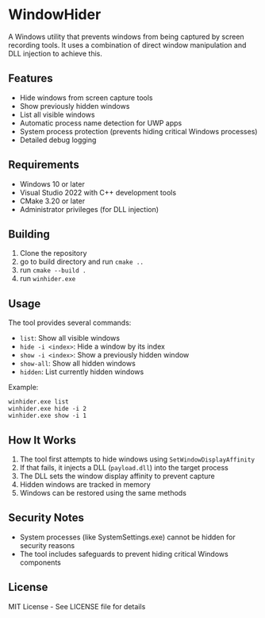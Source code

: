# WindowHider

A Windows utility that prevents windows from being captured by screen recording tools. It uses a combination of direct window manipulation and DLL injection to achieve this.

## Features

- Hide windows from screen capture tools
- Show previously hidden windows
- List all visible windows
- Automatic process name detection for UWP apps
- System process protection (prevents hiding critical Windows processes)
- Detailed debug logging

## Requirements

- Windows 10 or later
- Visual Studio 2022 with C++ development tools
- CMake 3.20 or later
- Administrator privileges (for DLL injection)

## Building

1. Clone the repository
2. go to build directory and run `cmake ..`
3. run `cmake --build .`
4. run `winhider.exe`

## Usage

The tool provides several commands:

- `list`: Show all visible windows
- `hide -i <index>`: Hide a window by its index
- `show -i <index>`: Show a previously hidden window
- `show-all`: Show all hidden windows
- `hidden`: List currently hidden windows

Example:

```
winhider.exe list
winhider.exe hide -i 2
winhider.exe show -i 1
```

## How It Works

1. The tool first attempts to hide windows using `SetWindowDisplayAffinity`
2. If that fails, it injects a DLL (`payload.dll`) into the target process
3. The DLL sets the window display affinity to prevent capture
4. Hidden windows are tracked in memory
5. Windows can be restored using the same methods

## Security Notes

- System processes (like SystemSettings.exe) cannot be hidden for security reasons
- The tool includes safeguards to prevent hiding critical Windows components

## License

MIT License - See LICENSE file for details
